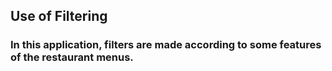 ## Use of Filtering

### In this application, filters are made according to some features of the restaurant menus.
